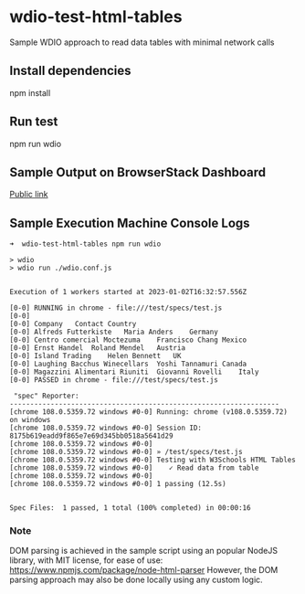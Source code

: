 # wdio-test-html-tables
Sample WDIO approach to read data tables with minimal network calls

## Install dependencies

npm install

## Run test

npm run wdio

## Sample Output on BrowserStack Dashboard

[Public link](https://automate.browserstack.com/builds/ed4b4fa3df00e38124c44caacf68ebf5640509e5/sessions/8175b619eadd9f865e7e69d345bb0518a5641d29?auth_token=59577706337eeee039568c83c1280b77c14ede884ff2fe0d0dd977f44b648883)


## Sample Execution Machine Console Logs

```
➜  wdio-test-html-tables npm run wdio

> wdio
> wdio run ./wdio.conf.js


Execution of 1 workers started at 2023-01-02T16:32:57.556Z

[0-0] RUNNING in chrome - file:///test/specs/test.js
[0-0]
[0-0] Company	Contact	Country
[0-0] Alfreds Futterkiste	Maria Anders	Germany
[0-0] Centro comercial Moctezuma	Francisco Chang	Mexico
[0-0] Ernst Handel	Roland Mendel	Austria
[0-0] Island Trading	Helen Bennett	UK
[0-0] Laughing Bacchus Winecellars	Yoshi Tannamuri	Canada
[0-0] Magazzini Alimentari Riuniti	Giovanni Rovelli	Italy
[0-0] PASSED in chrome - file:///test/specs/test.js

 "spec" Reporter:
------------------------------------------------------------------
[chrome 108.0.5359.72 windows #0-0] Running: chrome (v108.0.5359.72) on windows
[chrome 108.0.5359.72 windows #0-0] Session ID: 8175b619eadd9f865e7e69d345bb0518a5641d29
[chrome 108.0.5359.72 windows #0-0]
[chrome 108.0.5359.72 windows #0-0] » /test/specs/test.js
[chrome 108.0.5359.72 windows #0-0] Testing with W3Schools HTML Tables
[chrome 108.0.5359.72 windows #0-0]    ✓ Read data from table
[chrome 108.0.5359.72 windows #0-0]
[chrome 108.0.5359.72 windows #0-0] 1 passing (12.5s)


Spec Files:	 1 passed, 1 total (100% completed) in 00:00:16

```

### Note

DOM parsing is achieved in the sample script using an popular NodeJS library, with MIT license, for ease of use: https://www.npmjs.com/package/node-html-parser
However, the DOM parsing approach may also be done locally using any custom logic.